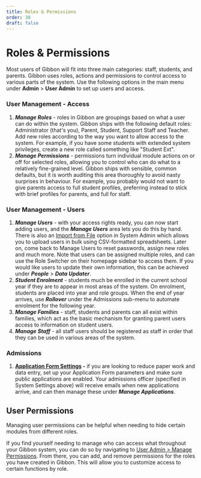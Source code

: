 ```yaml
---
title: Roles & Permissions
order: 30
draft: false
---
```

# Roles & Permissions

Most users of Gibbon will fit into three main categories: staff, students, and parents. Gibbon uses roles, actions and permissions to control access to various parts of the system. Use the following options in the main menu under **Admin** > **User Admin** to set up users and access.

### User Management - Access

1.  ___Manage Roles___ - roles in Gibbon are groupings based on what a user can do within the system. Gibbon ships with the following default roles: Administrator (that's you), Parent, Student, Support Staff and Teacher. Add new roles according to the way you want to allow access to the system. For example, if you have some students with extended system privileges, create a new role called something like "Student Ext".
2.  ___Manage Permissions___ - permissions turn individual module actions on or off for selected roles, allowing you to control who can do what to a relatively fine-grained level. Gibbon ships with sensible, common defaults, but it is worth auditing this area thoroughly to avoid nasty surprises in behaviour. For example, you probably would not want to give parents access to full student profiles, preferring instead to stick with brief profiles for parents, and full for staff.

### User Management - Users

1.  ___Manage Users___ - with your access rights ready, you can now start adding users, and the ___Manage Users___ area lets you do this by hand. There is also an [Import from File](/getting-started/school-setup/importing-data) option in System Admin which allows you to upload users in bulk using CSV-formatted spreadsheets. Later on, come back to Manage Users to reset passwords, assign new roles and much more. Note that users can be assigned multiple roles, and can use the Role Switcher on their homepage sidebar to access them. If you would like users to update their own information, this can be achieved under ___People___ > ___Data Updater___.
2.  ___Student Enrolment___ - students much be enrolled in the current school year if they are to appear in most areas of the system. On enrolment, students are placed into year and role groups. When the end of year arrives, use ___Rollover___ under the Admissions sub-menu to automate enrolment for the following year.
3.  ___Manage Families___ - staff, students and parents can all exist within families, which act as the basic mechanism for granting parent users access to information on student users.
4.  ___Manage Staff___ - all staff users should be registered as staff in order that they can be used in various areas of the system.

### Admissions

1.  **<span style="text-decoration: underline;">Application Form Settings</span> -** if you are looking to reduce paper work and data entry, set up your Application Form parameters and make sure public applications are enabled. Your admissions officer (specified in System Settings above) will receive emails when new applications arrive, and can then manage these under ___Manage Applications___.

## User Permissions

Managing user permissions can be helpful when needing to hide certain modules from different roles.

If you find yourself needing to manage who can access what throughout your Gibbon system, you can do so by navigating to <u>User Admin > Manage Permissions</u>. From there, you can add, and remove permissions for the roles you have created in Gibbon. This will allow you to customize access to certain functions by role.